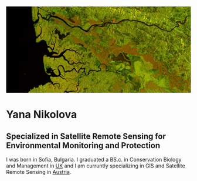 ![](Picture1.png)
# Yana Nikolova
##                                  Specialized in Satellite Remote Sensing for Environmental Monitoring and Protection

I was born in Sofia, Bulgaria. I graduated a BS.c. in Conservation Biology and Management in [UK](https://www.stir.ac.uk/about/contact-us/) and I am curruntly specializing in GIS and Satellite Remote Sensing in [Austria](https://www.plus.ac.at/?lang=en).
